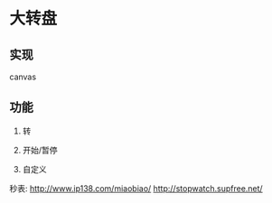 # 大转盘

## 实现

canvas

## 功能

1. 转

2. 开始/暂停

3. 自定义


秒表:
http://www.ip138.com/miaobiao/
http://stopwatch.supfree.net/
